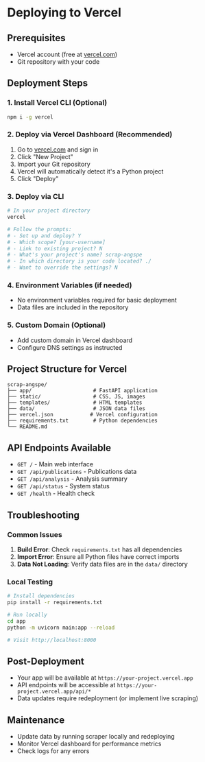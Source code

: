 # Deploying to Vercel

## Prerequisites
- Vercel account (free at [vercel.com](https://vercel.com))
- Git repository with your code

## Deployment Steps

### 1. **Install Vercel CLI** (Optional)
```bash
npm i -g vercel
```

### 2. **Deploy via Vercel Dashboard** (Recommended)
1. Go to [vercel.com](https://vercel.com) and sign in
2. Click "New Project"
3. Import your Git repository
4. Vercel will automatically detect it's a Python project
5. Click "Deploy"

### 3. **Deploy via CLI**
```bash
# In your project directory
vercel

# Follow the prompts:
# - Set up and deploy? Y
# - Which scope? [your-username]
# - Link to existing project? N
# - What's your project's name? scrap-angspe
# - In which directory is your code located? ./
# - Want to override the settings? N
```

### 4. **Environment Variables** (if needed)
- No environment variables required for basic deployment
- Data files are included in the repository

### 5. **Custom Domain** (Optional)
- Add custom domain in Vercel dashboard
- Configure DNS settings as instructed

## Project Structure for Vercel
```
scrap-angspe/
├── app/                    # FastAPI application
├── static/                 # CSS, JS, images
├── templates/              # HTML templates
├── data/                   # JSON data files
├── vercel.json            # Vercel configuration
├── requirements.txt        # Python dependencies
└── README.md
```

## API Endpoints Available
- `GET /` - Main web interface
- `GET /api/publications` - Publications data
- `GET /api/analysis` - Analysis summary
- `GET /api/status` - System status
- `GET /health` - Health check

## Troubleshooting

### Common Issues
1. **Build Error**: Check `requirements.txt` has all dependencies
2. **Import Error**: Ensure all Python files have correct imports
3. **Data Not Loading**: Verify data files are in the `data/` directory

### Local Testing
```bash
# Install dependencies
pip install -r requirements.txt

# Run locally
cd app
python -m uvicorn main:app --reload

# Visit http://localhost:8000
```

## Post-Deployment
- Your app will be available at `https://your-project.vercel.app`
- API endpoints will be accessible at `https://your-project.vercel.app/api/*`
- Data updates require redeployment (or implement live scraping)

## Maintenance
- Update data by running scraper locally and redeploying
- Monitor Vercel dashboard for performance metrics
- Check logs for any errors
